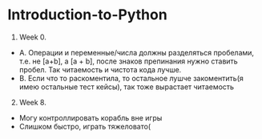# Introduction-to-Python

1. Week 0.
  - A. Операции и переменные/числа должны разделяться пробелами, т.е. не [a+b], а [a + b], после знаков препинания нужно ставить пробел. Так читаемость и чистота кода лучше.
  - B. Если что то раскоментила, то остальное лушче закоментить(я имею остальные тест кейсы), так тоже вырастает читаемость

2. Week 8.
  - Могу контроллировать корабль вне игры
  - Слишком быстро, играть тяжеловато(
